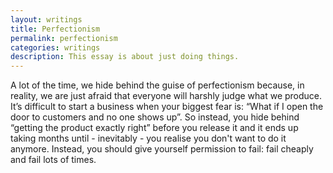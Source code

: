 ```yaml
---
layout: writings
title: Perfectionism
permalink: perfectionism
categories: writings
description: This essay is about just doing things.
---
```


A lot of the time, we hide behind the guise of perfectionism because, in reality, we are just afraid that everyone will harshly judge what we produce. It’s difficult to start a business when your biggest fear is: “What if I open the door to customers and no one shows up”. So instead, you hide behind “getting the product exactly right” before you release it and it ends up taking months until - inevitably - you realise you don't want to do it anymore. Instead, you should give yourself permission to fail: fail cheaply and fail lots of times.
